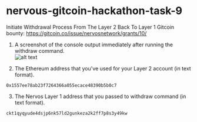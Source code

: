 # nervous-gitcoin-hackathon-task-9
Initiate Withdrawal Process From The Layer 2 Back To Layer 1
Gitcoin bounty: https://gitcoin.co/issue/nervosnetwork/grants/10/

1. A screenshot of the console output immediately after running the withdraw command.  
![alt text]()

2. The Ethereum address that you've used for your Layer 2 account (in text format).  
```
0x1557ee78ab23f7264366a055ecace48390b5b0c7
```

3. The Nervos Layer 1 address that you passed to withdraw command (in text format).  
```
ckt1qyqyude4dsjp6nk57ld2gunkeza2k2ff7p8s3y49kw
```